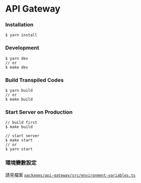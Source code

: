# API Gateway

### Installation
```
$ yarn install
```

### Development
```
$ yarn dev
// or
$ make dev
```

### Build Transpiled Codes
```
$ yarn build
// or
$ make build
```

### Start Server on Production
```
// build first
$ make build

// start server
$ make start
// or
$ yarn start
```

### 環境變數設定
請見檔案 [`packages/api-gateway/src/environment-variables.ts`](https://github.com/kids-reporter/kids-reporter-monorepo/blob/dev/packages/api-gateway/src/environment-variables.ts)
